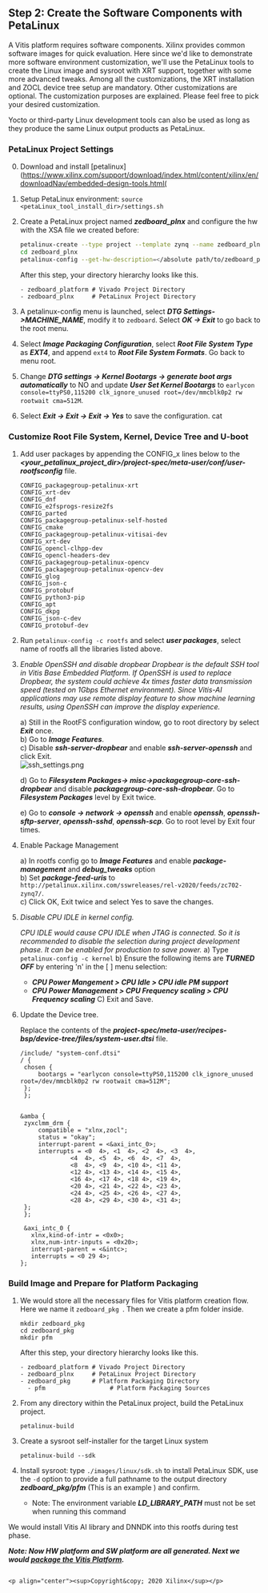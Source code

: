 ## Step 2: Create the Software Components with PetaLinux

A Vitis platform requires software components. Xilinx provides common software images for quick evaluation. Here since we'd like to demonstrate more software environment customization, we'll use the PetaLinux tools to create the Linux image and sysroot with XRT support, together with some more advanced tweaks. Among all the customizations, the XRT installation and ZOCL device tree setup are mandatory. Other customizations are optional. The customization purposes are explained. Please feel free to pick your desired customization.

Yocto or third-party Linux development tools can also be used as long as they produce the same Linux output products as PetaLinux.

### PetaLinux Project Settings

0. Download and install [petalinux](https://www.xilinx.com/support/download/index.html/content/xilinx/en/downloadNav/embedded-design-tools.html(

1. Setup PetaLinux environment: `source <petaLinux_tool_install_dir>/settings.sh`

2. Create a PetaLinux project named ***zedboard_plnx*** and configure the hw with the XSA file we created before:

   ```bash
   petalinux-create --type project --template zynq --name zedboard_plnx
   cd zedboard_plnx
   petalinux-config --get-hw-description=</absolute path/to/zedboard_platform/>
   ```

   After this step, your directory hierarchy looks like this.

   ```
   - zedboard_platform # Vivado Project Directory
   - zedboard_plnx     # PetaLinux Project Directory
   ```

3. A petalinux-config menu is launched, select ***DTG Settings->MACHINE_NAME***, modify it to ```zedboard```. Select ***OK -> Exit*** to go back to the root menu.

4. Select ***Image Packaging Configuration***, select ***Root File System Type*** as ***EXT4***, and append `ext4` to ***Root File System Formats***. Go back to menu root.

5. Change ***DTG settings -> Kernel Bootargs -> generate boot args automatically*** to NO and update ***User Set Kernel Bootargs*** to `earlycon console=ttyPS0,115200 clk_ignore_unused root=/dev/mmcblk0p2 rw rootwait cma=512M`. 

6. Select ***Exit -> Exit -> Exit -> Yes*** to save the configuration.
cat 

### Customize Root File System, Kernel, Device Tree and U-boot

1. Add user packages by appending the CONFIG_x lines below to the ***<your_petalinux_project_dir>/project-spec/meta-user/conf/user-rootfsconfig*** file.

    ```
   CONFIG_packagegroup-petalinux-xrt
   CONFIG_xrt-dev
   CONFIG_dnf
   CONFIG_e2fsprogs-resize2fs
   CONFIG_parted
   CONFIG_packagegroup-petalinux-self-hosted
   CONFIG_cmake
   CONFIG_packagegroup-petalinux-vitisai-dev
   CONFIG_xrt-dev
   CONFIG_opencl-clhpp-dev
   CONFIG_opencl-headers-dev
   CONFIG_packagegroup-petalinux-opencv
   CONFIG_packagegroup-petalinux-opencv-dev
   CONFIG_glog
   CONFIG_json-c
   CONFIG_protobuf
   CONFIG_python3-pip
   CONFIG_apt
   CONFIG_dkpg
   CONFIG_json-c-dev
   CONFIG_protobuf-dev
    ```

2. Run ```petalinux-config -c rootfs``` and select ***user packages***, select name of rootfs all the libraries listed above.

3. *Enable OpenSSH and disable dropbear*
   *Dropbear is the default SSH tool in Vitis Base Embedded Platform. If OpenSSH is used to replace Dropbear, the system could achieve 4x times faster data transmission speed (tested on 1Gbps Ethernet environment). Since Vitis-AI applications may use remote display feature to show machine learning results, using OpenSSH can improve the display experience.*

   a) Still in the RootFS configuration window, go to root directory by select ***Exit*** once.</br>
   b) Go to ***Image Features***.</br>
   c) Disable ***ssh-server-dropbear*** and enable ***ssh-server-openssh*** and click Exit.</br>
   ![ssh_settings.png](./images/ssh_settings.png)

    d) Go to ***Filesystem Packages-> misc->packagegroup-core-ssh-dropbear*** and disable ***packagegroup-core-ssh-dropbear***. Go to ***Filesystem Packages*** level by Exit twice.

    e) Go to ***console  -> network -> openssh*** and enable ***openssh***, ***openssh-sftp-server***, ***openssh-sshd***, ***openssh-scp***. Go to root level by Exit four times.

4. Enable Package Management

    a) In rootfs config go to ***Image Features*** and enable ***package-management*** and ***debug_tweaks*** option </br>
    b) Set ***package-feed-uris*** to `http://petalinux.xilinx.com/sswreleases/rel-v2020/feeds/zc702-zynq7/`. </br>
    c) Click OK, Exit twice and select Yes to save the changes.

5. *Disable CPU IDLE in kernel config.*

   *CPU IDLE would cause CPU IDLE when JTAG is connected. So it is recommended to disable the selection during project development phase. It can be enabled for production to save power.*
   a) Type ```petalinux-config -c kernel```
   b) Ensure the following items are ***TURNED OFF*** by entering 'n' in the [ ] menu selection:

   - ***CPU Power Mangement > CPU Idle > CPU idle PM support***
   - ***CPU Power Management > CPU Frequency scaling > CPU Frequency scaling***
   C) Exit and Save.

6. Update the Device tree.

   Replace the contents of the ***project-spec/meta-user/recipes-bsp/device-tree/files/system-user.dtsi*** file.
   ```
   /include/ "system-conf.dtsi"
   / {
	chosen {
		bootargs = "earlycon console=ttyPS0,115200 clk_ignore_unused root=/dev/mmcblk0p2 rw rootwait cma=512M";
	};
    };


   &amba {
	zyxclmm_drm {
		compatible = "xlnx,zocl";
		status = "okay";
		interrupt-parent = <&axi_intc_0>;
		interrupts = <0  4>, <1  4>, <2  4>, <3  4>,
			     <4  4>, <5  4>, <6  4>, <7  4>,
			     <8  4>, <9  4>, <10 4>, <11 4>,
			     <12 4>, <13 4>, <14 4>, <15 4>,
			     <16 4>, <17 4>, <18 4>, <19 4>,
			     <20 4>, <21 4>, <22 4>, <23 4>,
			     <24 4>, <25 4>, <26 4>, <27 4>,
			     <28 4>, <29 4>, <30 4>, <31 4>;
	};
    };

    &axi_intc_0 {
      xlnx,kind-of-intr = <0x0>;
      xlnx,num-intr-inputs = <0x20>;
      interrupt-parent = <&intc>;
      interrupts = <0 29 4>;
   };
   ```

### Build Image and Prepare for Platform Packaging

1. We would store all the necessary files for Vitis platform creation flow. Here we name it ```zedboard_pkg ```. Then we create a pfm folder inside. 

   ```
   mkdir zedboard_pkg
   cd zedboard_pkg
   mkdir pfm
   ```

   After this step, your directory hierarchy looks like this.

   ```
   - zedboard_platform # Vivado Project Directory
   - zedboard_plnx     # PetaLinux Project Directory
   - zedboard_pkg      # Platform Packaging Directory
     - pfm                  # Platform Packaging Sources
   ```

2. From any directory within the PetaLinux project, build the PetaLinux project.

   ```
   petalinux-build
   ```

3. Create a sysroot self-installer for the target Linux system

   ```
   petalinux-build --sdk
   ```

4. Install sysroot: type ```./images/linux/sdk.sh``` to install PetaLinux SDK, use the `-d` option to provide a full pathname to the output directory ***zedboard_pkg/pfm*** (This is an example ) and confirm.

   - Note: The environment variable ***LD_LIBRARY_PATH*** must not be set when running this command

We would install Vitis AI library and DNNDK into this rootfs during test phase.

***Note: Now HW platform and SW platform are all generated. Next we would [package the Vitis Platform](step3.md).***

   ```

<p align="center"><sup>Copyright&copy; 2020 Xilinx</sup></p>
